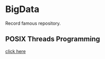 # BigData
Record famous repository.

## POSIX Threads Programming
[click here](https://computing.llnl.gov/tutorials/pthreads/)
